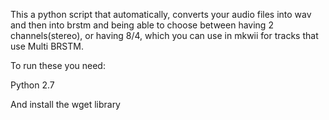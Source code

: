 This a python script that automatically, converts your audio files into wav and then into brstm and being able to choose between having 2 channels(stereo), or having 8/4, which you can use in mkwii for tracks that use Multi BRSTM.


To run these you need:

Python 2.7 

And install the wget library
